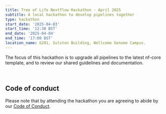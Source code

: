 ```yaml
---
title: Tree of Life Nextflow Hackathon - April 2025
subtitle: A local hackathon to develop pipelines together
type: hackathon
start_date: '2025-04-03'
start_time: '12:30 BST'
end_date: '2025-04-04'
end_time: '17:00 BST'
location_name: G201, Sulston Building, Wellcome Genome Campus.
---
```


The focus of this hackathon is to upgrade all pipelines to the latest nf-core template,
and to review our shared guidelines and documentation.

</br>

## Code of conduct

Please note that by attending the hackathon you are agreeing to abide by our [Code of Conduct](/code_of_conduct).
